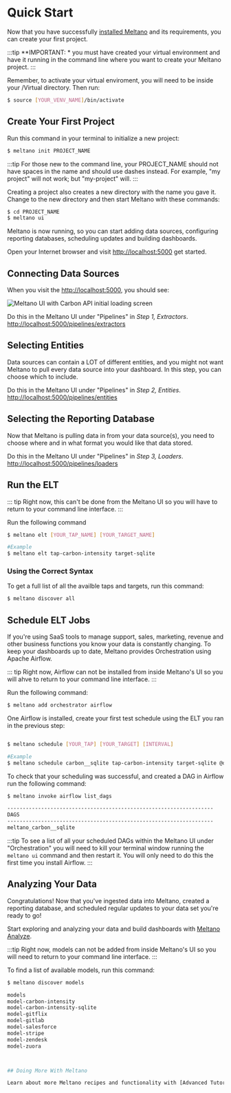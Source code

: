 # Quick Start

Now that you have successfully [installed Meltano]('/docs/installation.html) and its requirements, you can create your first project. 

:::tip
**IMPORTANT: * you must have created your virtual environment and have it running in the command line where you want to create your Meltano project.
:::

Remember, to activate your virtual enviroment, you will need to be inside your /Virtual directory. Then run: 

```bash
$ source [YOUR_VENV_NAME]/bin/activate
```

## Create Your First Project

Run this command in your terminal to initialize a new project:

```bash
$ meltano init PROJECT_NAME
```

:::tip
For those new to the command line, your PROJECT_NAME should not have spaces in the name and should use dashes instead. For example, "my project" will not work; but "my-project" will.
:::

Creating a project also creates a new directory with the name you gave it. Change to the new directory and then start Meltano with these commands:

```bash
$ cd PROJECT_NAME
$ meltano ui
```

Meltano is now running, so you can start adding data sources, configuring reporting databases, scheduling updates and building dashboards. 

Open your Internet browser and visit  [http://localhost:5000](http://localhost:5000) get started.

## Connecting Data Sources

When you visit the [http://localhost:5000](http://localhost:5000), you should see:

![Meltano UI with Carbon API initial loading screen](/screenshots/meltano-ui-carbon-tutorial-output.png)

Do this in the Meltano UI under "Pipelines" in *Step 1, Extractors*. [http://localhost:5000/pipelines/extractors](http://localhost:5000/pipelines/extractors)

## Selecting Entities

Data sources can contain a LOT of different entities, and you might not want Meltano to pull every data source into your dashboard. In this step, you can choose which to include.

Do this in the Meltano UI under "Pipelines" in *Step 2, Entities*. [http://localhost:5000/pipelines/entities](http://localhost:5000/pipelines/entities)

## Selecting the Reporting Database

Now that Meltano is pulling data in from your data source(s), you need to choose where and in what format you would like that data stored. 

Do this in the Meltano UI under "Pipelines" in *Step 3, Loaders*. [http://localhost:5000/pipelines/loaders](http://localhost:5000/pipelines/loaders)

## Run the ELT

::: tip
Right now, this can't be done from the Meltano UI so you will have to return to your command line interface. 
:::

Run the following command

```bash
$ meltano elt [YOUR_TAP_NAME] [YOUR_TARGET_NAME]

#Example
$ meltano elt tap-carbon-intensity target-sqlite
```

### Using the Correct Syntax

To get a full list of all the availble taps and targets, run this command:

```bash
$ meltano discover all
```

## Schedule ELT Jobs

If you're using SaaS tools to manage support, sales, marketing, revenue and other business functions you know your data is constantly changing. To keep your dashboards up to date, Meltano provides Orchestration using Apache Airflow.

::: tip
Right now, Airflow can not be installed from inside Meltano's UI so you will ahve to return to your command line interface.
:::

Run the following command:

```bash
$ meltano add orchestrator airflow
```

One Airflow is installed, create your first test schedule using the ELT you ran in the previous step:

```bash

$ meltano schedule [YOUR_TAP] [YOUR_TARGET] [INTERVAL]

#Example
$ meltano schedule carbon__sqlite tap-carbon-intensity target-sqlite @daily
```

To check that your scheduling was successful, and created a DAG in Airflow run the following command:

```bash
$ meltano invoke airflow list_dags

-------------------------------------------------------------------
DAGS
-------------------------------------------------------------------
meltano_carbon__sqlite
```

:::tip
To see a list of all your scheduled DAGs within the Meltano UI under "Orchestration" you will need to kill your terminal window running the `meltano ui` command and then restart it. You will only need to do this the first time you install Airflow.
:::

## Analyzing Your Data

Congratulations! Now that you've ingested data into Meltano, created a reporting database, and scheduled regular updates to your data set you're ready to go! 

Start exploring and analyzing your data and build dashboards with [Meltano Analyze](http://localhost:5000/analyze).

:::tip
Right now, models can not be added from inside Meltano's UI so you will need to return to your command line interface.
:::

To find a list of available models, run this command:

```bash
$ meltano discover models

models
model-carbon-intensity
model-carbon-intensity-sqlite
model-gitflix
model-gitlab
model-salesforce
model-stripe
model-zendesk
model-zuora



## Doing More With Meltano

Learn about more Meltano recipes and functionality with [Advanced Tutorials](/docs/tutorial.html).